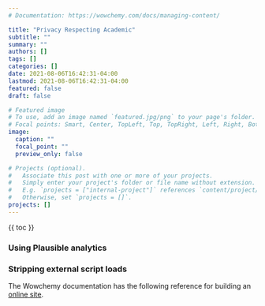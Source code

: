 ```yaml
---
# Documentation: https://wowchemy.com/docs/managing-content/

title: "Privacy Respecting Academic"
subtitle: ""
summary: ""
authors: []
tags: []
categories: []
date: 2021-08-06T16:42:31-04:00
lastmod: 2021-08-06T16:42:31-04:00
featured: false
draft: false

# Featured image
# To use, add an image named `featured.jpg/png` to your page's folder.
# Focal points: Smart, Center, TopLeft, Top, TopRight, Left, Right, BottomLeft, Bottom, BottomRight.
image:
  caption: ""
  focal_point: ""
  preview_only: false

# Projects (optional).
#   Associate this post with one or more of your projects.
#   Simply enter your project's folder or file name without extension.
#   E.g. `projects = ["internal-project"]` references `content/project/deep-learning/index.md`.
#   Otherwise, set `projects = []`.
projects: []
---
```


{{ toc }}

### Using Plausible analytics

### Stripping external script loads

The Wowchemy documentation has the following reference for building an [online site](https://wowchemy.com/docs/guide/offline-site/).


